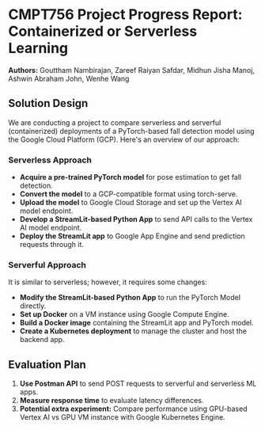 # CMPT756 Project Progress Report: Containerized or Serverless Learning

**Authors:** Gouttham Nambirajan, Zareef Raiyan Safdar, Midhun Jisha Manoj, Ashwin Abraham John, Wenhe Wang

## Solution Design

We are conducting a project to compare serverless and serverful (containerized) deployments of a PyTorch-based fall detection model using the Google Cloud Platform (GCP). Here's an overview of our approach:

### Serverless Approach

- **Acquire a pre-trained PyTorch model** for pose estimation to get fall detection.
- **Convert the model** to a GCP-compatible format using torch-serve.
- **Upload the model** to Google Cloud Storage and set up the Vertex AI model endpoint.
- **Develop a StreamLit-based Python App** to send API calls to the Vertex AI model endpoint.
- **Deploy the StreamLit app** to Google App Engine and send prediction requests through it.

### Serverful Approach

It is similar to serverless; however, it requires some changes:

- **Modify the StreamLit-based Python App** to run the PyTorch Model directly.
- **Set up Docker** on a VM instance using Google Compute Engine.
- **Build a Docker image** containing the StreamLit app and PyTorch model.
- **Create a Kubernetes deployment** to manage the cluster and host the backend app.

## Evaluation Plan

1. **Use Postman API** to send POST requests to serverful and serverless ML apps.
2. **Measure response time** to evaluate latency differences.
3. **Potential extra experiment:** Compare performance using GPU-based Vertex AI vs GPU VM instance with Google Kubernetes Engine.

